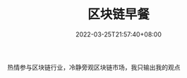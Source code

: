 ﻿---
weight: 
title: "区块链早餐"
description: "热情参与区块链行业，冷静旁观区块链市场，我只输出我的观点"
date: 2022-03-25T21:57:40+08:00
lastmod: 2022-03-25T16:45:40+08:00
draft: false
authors: ["Metabd"]
featuredImage: "qukuailianzaocan.jpg"
link: ""
tags: ["微信公众号","区块链早餐"]
categories: ["navigation"]
navigation: ["微信公众号"]
lightgallery: true
toc: true
pinned: false
recommend: false
recommend1: false
---
热情参与区块链行业，冷静旁观区块链市场，我只输出我的观点
